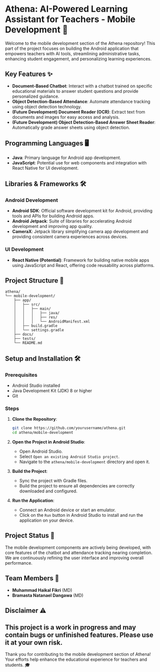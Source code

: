 # Athena: AI-Powered Learning Assistant for Teachers - Mobile Development 📱

Welcome to the mobile development section of the Athena repository! This part of the project focuses on building the Android application that empowers teachers with AI tools, streamlining administrative tasks, enhancing student engagement, and personalizing learning experiences.

## Key Features ✨

- **Document-Based Chatbot**: Interact with a chatbot trained on specific educational materials to answer student questions and provide personalized guidance.
- **Object Detection-Based Attendance**: Automate attendance tracking using object detection technology.
- **(Future Development) Document Reader (OCR)**: Extract text from documents and images for easy access and analysis.
- **(Future Development) Object Detection-Based Answer Sheet Reader**: Automatically grade answer sheets using object detection.

## Programming Languages 🖥️

- **Java**: Primary language for Android app development.
- **JavaScript**: Potential use for web components and integration with React Native for UI development.

## Libraries & Frameworks 🛠️

### Android Development
- **Android SDK**: Official software development kit for Android, providing tools and APIs for building Android apps.
- **Android Jetpack**: Suite of libraries for accelerating Android development and improving app quality.
- **CameraX**: Jetpack library simplifying camera app development and providing consistent camera experiences across devices.

### UI Development
- **React Native (Potential)**: Framework for building native mobile apps using JavaScript and React, offering code reusability across platforms.

## Project Structure 📁

```plaintext
athena/
└── mobile-development/
    ├── app/
    │   ├── src/
    │   │   ├── main/
    │   │   │   ├── java/
    │   │   │   ├── res/
    │   │   │   └── AndroidManifest.xml
    │   ├── build.gradle
    │   └── settings.gradle
    ├── docs/
    ├── tests/
    └── README.md
```

## Setup and Installation 🛠️

### Prerequisites
- Android Studio installed
- Java Development Kit (JDK) 8 or higher
- Git

### Steps

1. **Clone the Repository**:
   ```bash
   git clone https://github.com/yourusername/athena.git
   cd athena/mobile-development
   ```

2. **Open the Project in Android Studio**:
   - Open Android Studio.
   - Select `Open an existing Android Studio project`.
   - Navigate to the `athena/mobile-development` directory and open it.

3. **Build the Project**:
   - Sync the project with Gradle files.
   - Build the project to ensure all dependencies are correctly downloaded and configured.

4. **Run the Application**:
   - Connect an Android device or start an emulator.
   - Click on the `Run` button in Android Studio to install and run the application on your device.

## Project Status 🚀

The mobile development components are actively being developed, with core features of the chatbot and attendance tracking nearing completion. We are continuously refining the user interface and improving overall performance.

## Team Members 👥

- **Muhammad Haikal Fikri** (MD)
- **Bramasta Natanael Dangawa** (MD)

## Disclaimer ⚠️

This project is a work in progress and may contain bugs or unfinished features. Please use it at your own risk.
---

Thank you for contributing to the mobile development section of Athena! Your efforts help enhance the educational experience for teachers and students. 🎓
